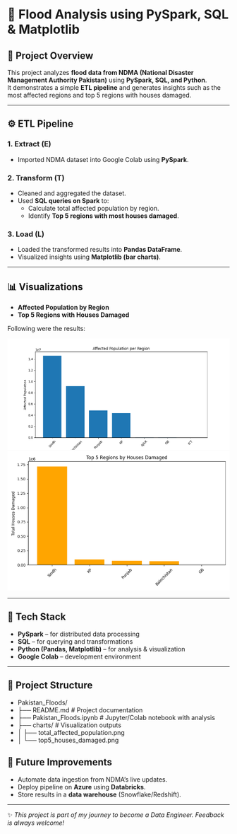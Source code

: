 # 🌊 Flood Analysis using PySpark, SQL & Matplotlib  

## 📌 Project Overview  
This project analyzes **flood data from NDMA (National Disaster Management Authority Pakistan)** using **PySpark, SQL, and Python**.  
It demonstrates a simple **ETL pipeline** and generates insights such as the most affected regions and top 5 regions with houses damaged.  

---

## ⚙️ ETL Pipeline  

### 1. **Extract (E)**  
- Imported NDMA dataset into Google Colab using **PySpark**.  

### 2. **Transform (T)**  
- Cleaned and aggregated the dataset.  
- Used **SQL queries on Spark** to:  
  - Calculate total affected population by region.  
  - Identify **Top 5 regions with most houses damaged**.  

### 3. **Load (L)**  
- Loaded the transformed results into **Pandas DataFrame**.  
- Visualized insights using **Matplotlib (bar charts)**.  

---

## 📊 Visualizations  
- **Affected Population by Region**  
- **Top 5 Regions with Houses Damaged**  

Following were the results:  

![Affected Population](https://github.com/Chrisstinaa7/flood_analysis/blob/main/Pakistan_Floods/charts/total_affected_population.png)  
![Top 5 Houses Damaged](https://github.com/Chrisstinaa7/flood_analysis/blob/main/Pakistan_Floods/charts/top5_houses_damaged.png)  

---

## 🚀 Tech Stack  
- **PySpark** – for distributed data processing  
- **SQL** – for querying and transformations  
- **Python (Pandas, Matplotlib)** – for analysis & visualization  
- **Google Colab** – development environment  

---

## 📂 Project Structure 
- Pakistan_Floods/
- ├── README.md # Project documentation
- ├── Pakistan_Floods.ipynb # Jupyter/Colab notebook with analysis
- ├── charts/ # Visualization outputs
- │ ├── total_affected_population.png
- │ └── top5_houses_damaged.png
  
## 📌 Future Improvements  
- Automate data ingestion from NDMA’s live updates.  
- Deploy pipeline on **Azure** using **Databricks**.  
- Store results in a **data warehouse** (Snowflake/Redshift).  

---

✨ *This project is part of my journey to become a Data Engineer. Feedback is always welcome!*
